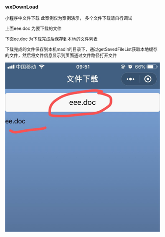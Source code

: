 ### wxDownLoad
小程序中文件下载  此案例仅为案例演示， 多个文件下载请自行调试

上面eee.doc 为要下载的文件  

下面ee.doc   为下载完成后保存到本地的文件列表   

下载完成的文件保存到本机madir的目录下，通过getSavedFileList获取本地缓存的文件，然后将文件信息显示到页面通过文件路径打开文件


![示例](https://github.com/fancaixia/wxDownLoad/blob/master/pic/001.png)
